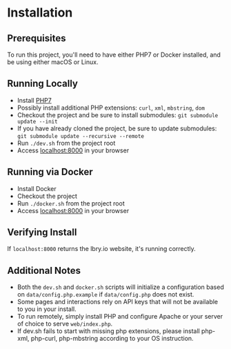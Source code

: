 # Installation

## Prerequisites

To run this project, you'll need to have either PHP7 or Docker installed, and be using either macOS or Linux.

## Running Locally

- Install [PHP7](http://php.net/downloads.php)
- Possibly install additional PHP extensions: `curl`, `xml`, `mbstring`, `dom`
- Checkout the project and be sure to install submodules: `git submodule update --init`
- If you have already cloned the project, be sure to update submodules: `git submodule update --recursive --remote`
- Run `./dev.sh` from the project root
- Access [localhost:8000](http://localhost:8000) in your browser

## Running via Docker

- Install Docker
- Checkout the project
- Run `./docker.sh` from the project root
- Access [localhost:8000](http://localhost:8000) in your browser

## Verifying Install

If `localhost:8000` returns the lbry.io website, it's running correctly.

## Additional Notes

- Both the `dev.sh` and `docker.sh` scripts will initialize a configuration based on `data/config.php.example` if `data/config.php` does not exist.
- Some pages and interactions rely on API keys that will not be available to you in your install.
- To run remotely, simply install PHP and configure Apache or your server of choice to serve `web/index.php`.
- If dev.sh fails to start with missing php extensions, please install php-xml, php-curl, php-mbstring according to your OS instruction.
